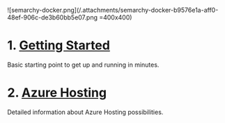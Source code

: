 ![semarchy-docker.png](/.attachments/semarchy-docker-b9576e1a-aff0-48ef-906c-de3b60bb5e07.png =400x400)

# 1. [Getting Started](/Getting-Started.md)
Basic starting point to get up and running in minutes.

# 2. [Azure Hosting](/Azure-Hosting.md)
Detailed information about Azure Hosting possibilities.